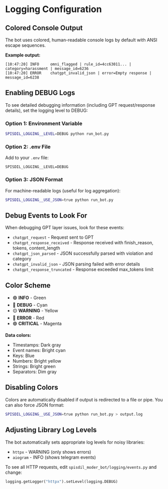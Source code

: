 # Logging Configuration

## Colored Console Output

The bot uses colored, human-readable console logs by default with ANSI escape sequences.

**Example output:**
```
[10:47:20] INFO     omni_flagged | rule_id=4cc63011... | category=harassment | message_id=6236
[10:47:20] ERROR    chatgpt_invalid_json | error=Empty response | message_id=6238
```

## Enabling DEBUG Logs

To see detailed debugging information (including GPT request/response details), set the logging level to DEBUG:

### Option 1: Environment Variable
```bash
SPISDIL_LOGGING__LEVEL=DEBUG python run_bot.py
```

### Option 2: .env File
Add to your `.env` file:
```
SPISDIL_LOGGING__LEVEL=DEBUG
```

### Option 3: JSON Format
For machine-readable logs (useful for log aggregation):
```bash
SPISDIL_LOGGING__USE_JSON=true python run_bot.py
```

## Debug Events to Look For

When debugging GPT layer issues, look for these events:

- `chatgpt_request` - Request sent to GPT
- `chatgpt_response_received` - Response received with finish_reason, tokens, content_length
- `chatgpt_json_parsed` - JSON successfully parsed with violation and category
- `chatgpt_invalid_json` - JSON parsing failed with error details
- `chatgpt_response_truncated` - Response exceeded max_tokens limit

## Color Scheme

- 🟢 **INFO** - Green
- 🔵 **DEBUG** - Cyan
- 🟡 **WARNING** - Yellow
- 🔴 **ERROR** - Red
- 🟣 **CRITICAL** - Magenta

**Data colors:**
- Timestamps: Dark gray
- Event names: Bright cyan
- Keys: Blue
- Numbers: Bright yellow
- Strings: Bright green
- Separators: Dim gray

## Disabling Colors

Colors are automatically disabled if output is redirected to a file or pipe. You can also force JSON format:

```bash
SPISDIL_LOGGING__USE_JSON=true python run_bot.py > output.log
```

## Adjusting Library Log Levels

The bot automatically sets appropriate log levels for noisy libraries:
- `httpx` - WARNING (only shows errors)
- `aiogram` - INFO (shows telegram events)

To see all HTTP requests, edit `spisdil_moder_bot/logging/events.py` and change:
```python
logging.getLogger("httpx").setLevel(logging.DEBUG)
```
